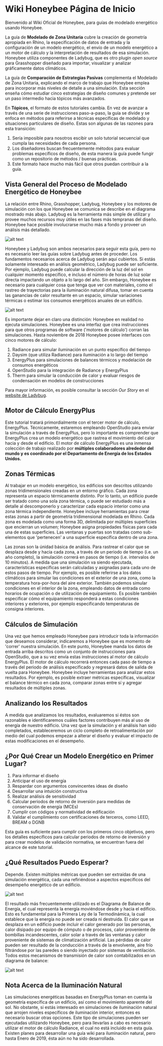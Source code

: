 Wiki Honeybee Página de Inicio
==============================

Bienvenido al Wiki Oficial de Honeybee, para guías de modelado energético usando Honeybee.

La guía de **Modelado de Zona Unitaria** cubre la creación de geometría apropiada en Rhino, la especificación de datos de entrada y la configuración de un modelo energético, el envío de un modelo energético a un motor de cálculo y la interpretación de resultados de esa simulación. Honeybee utiliza componentes de Ladybug, que es otro plugin *open source* para Grasshopper diseñado para importar, visualizar y analizar gráficamente datos climáticos.

La guía de **Comparación de Estrategias Pasivas** complementa el Modelado de Zona Unitaria, explicando el marco de trabajo que Honeybee emplea para incorporar más niveles de detalle a una simulación. Esta sección enseña cómo estudiar cinco estrategias de diseño comunes y pretende ser un paso intermedio hacia tópicos más avanzados.

En **Tópicos**, el formato de estos tutoriales cambia. En vez de avanzar a través de una serie de instrucciones paso-a-paso, la guía se divide y se enfoca en métodos para referirse a técnicas específicas de modelado y situaciones particulares de diseño. Estas son algunas de las razones para esta transición:

1. Sería imposible para nosotros escibir un solo tutorial secuencial que cumpla las necesidades de cada persona.
2. Los diseñadores buscan frecuentemente métodos para evaluar problemas específicos de diseño, de esta manera la guía puede fungir como un repositorio de métodos / buenas prácticas.
3. Este formato hace mucho más fácil que otros puedan contribuir a la guía.

Vista General del Proceso de Modelado Energético de Honeybee
------------------------------------------------------------

La relación entre Rhino, Grasshopper, Ladybug, Honeybee y los motores de simulación con los que Honeybee se comunica se describe en el diagrama mostrado más abajo. Ladybug es la herramienta más simple de utilizar y provee muchos recursos muy útiles en las fases más tempranas del diseño. Honeybee hace posible involucrarse mucho más a fondo y proveer un análisis más detallado.

![alt text](https://user-images.githubusercontent.com/44324576/51753145-60685680-20b9-11e9-8526-299586429511.png "Proceso de modelado con Honeybee")

Honeybee y Ladybug son ambos necesarios para seguir esta guía, pero no es necesario leer las guías sobre Ladybug antes de proceder. Los fundamentos necesarios acerca de Ladybug serán aquí cubiertos. Si estás solamente interesado en análisis geométrico, Ladybug puede ser soficiente. Por ejemplo, Ladybug puede calcular la dirección de la luz del sol en cualquier momento específico, e incluso el número de horas de luz solar directa impactando un objeto a lo largo del año. Sin embargo, Honeybee es necesario para cualquier cosa que tenga que ver con materiales, como el rastreo de trayectorias para la iluminación natural difusa, tomar en cuenta las ganancias de calor resultante en un espacio, simular variaciones térmicas o estimar los consumos energéticos anuales de un edificio.

![alt text](https://user-images.githubusercontent.com/44324576/49177299-298df280-f34d-11e8-9f48-40bc1bac363c.jpg "Relaciones entre Honeybee y motores de cálculo")

Es importante dejar en claro una distinción: Honeybee en realidad no ejecuta simulaciones. Honeybee es una interfaz que crea instrucciones para que otros programas de software ('motores de cálculo') corran las simulaciones. Hasta noviembre de 2018 Honeybee posee interfaces con cinco motores de cálculo:

1. Radiance para simular iluminación en un punto específico del tiempo
2. Daysim (que utiliza Radiance) para iluminación a lo largo del tiempo
3. EnergyPlus para simulaciones de balances térmicos y modelación de consumos energéticos 
4. OpenStudio para la integración de Radiance y EnergyPlus
5. Therm para simular la conducción de calor y evaluar riesgos de condensación en modelos de construcciones

Para mayor información, es posible consultar la sección *Our Story* en el [website de Ladybug](https://www.ladybug.tools/about.html).

Motor de Cálculo EnergyPlus
---------------------------

Este tutorial tratará primordialmente con el tercer motor de cálculo, EnergyPlus. Técnicamente, estaremos empleando OpenStudio para enviar la simulación a través de EnergyPlus, pero lo importante es comprender que EnergyPlus crea un modelo energético que rastrea el movimiento del calor hacia y desde el edificio. El motor de cálculo EnergyPlus es una inmensa colección de trabajo realizado por **múltiples colaboradores alrededor del mundo y es coordinado por el Departamento de Energía de los Estados Unidos.**

Zonas Térmicas
--------------

Al trabajar en un modelo energético, los edificios son descritos utilizando zonas tridimensionales creadas en un entorno gráfico. Cada zona representa un espacio térmicamente distinto. Por lo tanto, un edificio puede ser tratado como una sola zona térmica, o puede ser estudiado más a detalle al descomponerlo y caracterizar cada espacio interior como una zona térmica independiente. Honeybee incluye herramientas para crear estas zonas a partir de geometría tridimensional modelada en Rhino. Cada zona es modelada como una forma 3D, delimitada por múltiples superficies que encierran un volumen; Honeybee asigna propiedades físicas para cada una de estas superficies. Las ventanas y puertas son tratadas como sub-elementos que 'pertenecen' a una superficie específica dentro de una zona.

Las zonas son la únidad básica de análisis. Para rastrear el calor que se desplaza desde y hacia cada zona, a través de un periodo de tiempo (i.e. un año completo), la simulación correrá en pasos de tiempo (i.e. intervalos de 10 minutos). A medida que una simulación va siendo ejecutada, características específicas serán calculadas y asignadas para cada uno de estos pasos de tiempo. Por ejemplo, es posible referirse a los datos climáticos para simular las condiciones en el exterior de una zona, como la temperatura hora-por-hora del aire exterior. También podemos simular condiciones en el interior de la zona, empleando datos de entrada como horarios de ocupación o de utilización de equipamiento. Es posible también especificar cómo el equipamiento responderá a estas condiciones interiores y exteriores, por ejemplo especificando temperaturas de consigna interiores.

Cálculos de Simulación
----------------------

Una vez que hemos empleado Honeybee para introducir toda la información que deseamos considerar, indicaremos a Honeybee que es momento de 'correr' nuestra simulación. En este punto, Honeybee manda los datos de entrada arriba descritos como un conjunto de instrucciones para OpenStudio, que a su vez envía estas instrucciones al motor de cálculo EnergyPlus. El motor de cálculo recorrerá entonces cada paso de tiempo a través del periodo de análisis especificado y regresará datos de salida de vuelta para Honeybee. Honeybee incluye herramientas para analizar estos resultados. Por ejemplo, es posible extraer métricas específicas, visualizar el balance térmico en cada zona, comparar zonas entre sí y agregar resultados de múltiples zonas.

Analizando los Resultados
-------------------------

A medida que analizamos los resultados, evaluaremos si éstos son razonables e identificaremos cuáles factores contribuyen más al uso de energía de nuestro edificio. Una vez que la simulación y el análisis han sido completados, estableceremos un ciclo completo de retroalimentación por medio del cual podemos empezar a alterar el diseño y evaluar el impacto de estas modificaciones en el desempeño.

¿Por Qué Crear un Modelo Energético en Primer Lugar?
----------------------------------------------------

1. Para informar el diseño
2. Anticipar el uso de energía
3. Respardar con argumentos convincentes ideas de diseño
4. Desarrollar una intuición constructiva
5. Realizar análisis de sensitividad
6. Calcular periodos de retorno de inversión para medidas de conservación de energía (MCEs)
7. Cumplir con códigos y normatividad de edificación
8. Validar el cumplimiento con certificaciones de terceros, como LEED, BREAM o DGNB

Esta guía es suficiente para cumplir con los primeros cinco objetivos, pero los detalles específicos para calcular periodos de retorno de inversión y para crear modelos de validación normativa, se encuentran fuera del alcance de este tutorial.

¿Qué Resultados Puedo Esperar?
------------------------------

Depende. Existen múltiples métricas que pueden ser extraídas de una simulación energética, cada una refiriéndose a aspectos específicos del desempeño energético de un edificio.

![alt text](https://user-images.githubusercontent.com/44324576/51490305-2e01e500-1dab-11e9-924c-90c3c64b662b.png "The World of Metrics")

El resultado más frecuentemente utilizado es el Diagrama de Balance de Energía, el cual representa la energía moviéndose desde y hacia el edificio. Esto es fundamental para la Primera Ley de la Termodinámica, la cual establece que la energía no puede ser creada ni destruida. El calor que se desplaza en un edificio puede incluir el calor generado por las personas, calor disipado por equipo de cómputo o de procesos, calor proveniente de bombillas incandescentes, calor solar a través de las ventanas y calor proveniente de sistemas de climatización artificial. Las pérdidas de calor pueden ser resultado de la conducción a través de la envolvente, aire frío filtrándose por las paredes o siendo inyectado por sistemas de ventilación. Todos estos mecanismos de transmisión de calor son contabilizados en un diagrama de balance:

![alt text](https://user-images.githubusercontent.com/44324576/49155416-2c6fef80-f31b-11e8-88c3-f52a9aa72e7b.JPG "Energy Balances")

Nota Acerca de la Iluminación Natural
-------------------------------------

Las simulaciones energéticas basadas en EnergyPlus toman en cuenta la geometría específica de un edificio, así como el movimiento aparente del sol. No obstante, si estás interesado en simulaciones de iluminación natural que arrojen niveles específicos de iluminación interior, entonces es necesario buscar otras opciones. Este tipo de simulaciones pueden ser ejecutadas utilizando Honeybee, pero para llevarlas a cabo es necesario utilizar el motor de cálculo Radiance, el cual no está incluido en esta guía. Existen planes para desarrollar una guía wiki para iluminación natural, pero hasta Enero de 2019, ésta aún no ha sido desarrollada.
